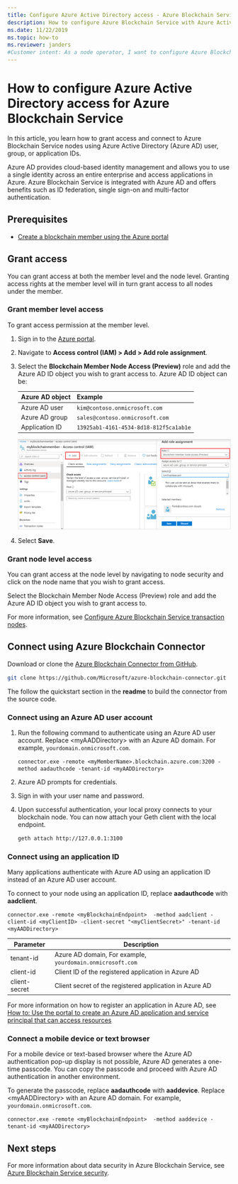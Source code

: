 ```yaml
---
title: Configure Azure Active Directory access - Azure Blockchain Service
description: How to configure Azure Blockchain Service with Azure Active Directory access
ms.date: 11/22/2019
ms.topic: how-to
ms.reviewer: janders
#Customer intent: As a node operator, I want to configure Azure Blockchain Service with Azure Active Directory access.
---
```


# How to configure Azure Active Directory access for Azure Blockchain Service

In this article, you learn how to grant access and connect to Azure Blockchain Service nodes using Azure Active Directory (Azure AD) user, group, or application IDs.

Azure AD provides cloud-based identity management and allows you to use a single identity across an entire enterprise and access applications in Azure. Azure Blockchain Service is integrated with Azure AD and offers benefits such as ID federation, single sign-on and multi-factor authentication.

## Prerequisites

* [Create a blockchain member using the Azure portal](create-member.md)

## Grant access

You can grant access at both the member level and the node level. Granting access rights at the member level will in turn grant access to all nodes under the member.

### Grant member level access

To grant access permission at the member level.

1. Sign in to the [Azure portal](https://portal.azure.com).
1. Navigate to **Access control (IAM) > Add > Add role assignment**.
1. Select the **Blockchain Member Node Access (Preview)** role and add the Azure AD ID object you wish to grant access to. Azure AD ID object can be:

    | Azure AD object | Example |
    |-----------------|---------|
    | Azure AD user   | `kim@contoso.onmicrosoft.com` |
    | Azure AD group  | `sales@contoso.onmicrosoft.com` |
    | Application ID  | `13925ab1-4161-4534-8d18-812f5ca1ab1e` |

    ![Add role assignment](./media/configure-aad/add-role-assignment.png)

1. Select **Save**.

### Grant node level access

You can grant access at the node level by navigating to node security and click on the node name that you wish to grant access.

Select the Blockchain Member Node Access (Preview) role and add the Azure AD ID object you wish to grant access to.

For more information, see [Configure Azure Blockchain Service transaction nodes](configure-transaction-nodes.md#azure-active-directory-access-control).

## Connect using Azure Blockchain Connector

Download or clone the [Azure Blockchain Connector from GitHub](https://github.com/Microsoft/azure-blockchain-connector/).

```bash
git clone https://github.com/Microsoft/azure-blockchain-connector.git
```

The follow the quickstart section in the **readme** to build the connector from the source code.

### Connect using an Azure AD user account

1. Run the following command to authenticate using an Azure AD user account. Replace \<myAADDirectory\> with an Azure AD domain. For example, `yourdomain.onmicrosoft.com`.

    ```
    connector.exe -remote <myMemberName>.blockchain.azure.com:3200 -method aadauthcode -tenant-id <myAADDirectory> 
    ```

1. Azure AD prompts for credentials.
1. Sign in with your user name and password.
1. Upon successful authentication, your local proxy connects to your blockchain node. You can now attach your Geth client with the local endpoint.

    ```bash
    geth attach http://127.0.0.1:3100
    ```

### Connect using an application ID

Many applications authenticate with Azure AD using an application ID instead of an Azure AD user account.

To connect to your node using an application ID, replace **aadauthcode** with **aadclient**.

```
connector.exe -remote <myBlockchainEndpoint>  -method aadclient -client-id <myClientID> -client-secret "<myClientSecret>" -tenant-id <myAADDirectory>
```

| Parameter | Description |
|-----------|-------------|
| tenant-id | Azure AD domain, For example, `yourdomain.onmicrosoft.com`
| client-id | Client ID of the registered application in Azure AD
| client-secret | Client secret of the registered application in Azure AD

For more information on how to register an application in Azure AD, see [How to: Use the portal to create an Azure AD application and service principal that can access resources](../../active-directory/develop/howto-create-service-principal-portal.md)

### Connect a mobile device or text browser

For a mobile device or text-based browser where the Azure AD authentication pop-up display is not possible, Azure AD generates a one-time passcode. You can copy the passcode and proceed with Azure AD authentication in another environment.

To generate the passcode, replace **aadauthcode** with **aaddevice**. Replace \<myAADDirectory\> with an Azure AD domain. For example, `yourdomain.onmicrosoft.com`.

```
connector.exe -remote <myBlockchainEndpoint>  -method aaddevice -tenant-id <myAADDirectory>
```

## Next steps

For more information about data security in Azure Blockchain Service, see [Azure Blockchain Service security](data-security.md).